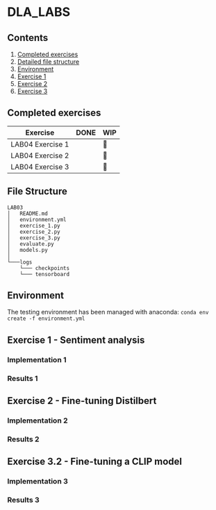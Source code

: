 # DLA_LABS

## Contents

1. [Completed exercises](#completed-exercises)
2. [Detailed file structure](#file-structure)
3. [Environment](#environment)
4. [Exercise 1](#exercise-1---sentiment-analysis)
5. [Exercise 2](#exercise-2---fine-tuning-distilbert)
6. [Exercise 3](#exercise-32---fine-tuning-a-clip-model)

## Completed exercises

|  Exercise   | DONE  | WIP |
|-----|---|---|
| LAB04 Exercise 1 |  | 🔁 |
| LAB04 Exercise 2 |  | 🔁 |
| LAB04 Exercise 3 |  | 🔁 |

## File Structure

```linux
LAB03
│   README.md
│   environment.yml
│   exercise_1.py
│   exercise_2.py
│   exercise_3.py
│   evaluate.py
│   models.py
│   
└───logs
    └─── checkpoints
    └─── tensorboard
 ```

## Environment

The testing environment has been managed with anaconda:
`conda env create -f environment.yml`

## Exercise 1 - Sentiment analysis

### Implementation 1

### Results 1

## Exercise 2 - Fine-tuning Distilbert

### Implementation 2

### Results 2

## Exercise 3.2 - Fine-tuning a CLIP model

### Implementation 3

### Results 3
